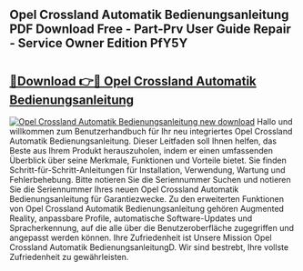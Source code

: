 ## Opel Crossland Automatik Bedienungsanleitung PDF Download Free - Part-Prv User Guide Repair - Service Owner Edition PfY5Y

# <h2><a href="http://df19ln5.blite.top/?on=Opel+Crossland+Automatik+Bedienungsanleitung">🔗Download 👉🔴 Opel Crossland Automatik Bedienungsanleitung</a></h2>

[![Opel Crossland Automatik Bedienungsanleitung new download](https://i.imgur.com/lujVjoI.png)](http://df19ln5.blite.top/?on=Opel+Crossland+Automatik+Bedienungsanleitung)
Hallo und willkommen zum Benutzerhandbuch für Ihr neu integriertes Opel Crossland Automatik Bedienungsanleitung. Dieser Leitfaden soll Ihnen helfen, das Beste aus Ihrem Produkt herauszuholen, indem er einen umfassenden Überblick über seine Merkmale, Funktionen und Vorteile bietet. Sie finden Schritt-für-Schritt-Anleitungen für Installation, Verwendung, Wartung und Fehlerbehebung. Bitte notieren Sie die Seriennummer Suchen und notieren Sie die Seriennummer Ihres neuen Opel Crossland Automatik Bedienungsanleitung für Garantiezwecke. Zu den erweiterten Funktionen von Opel Crossland Automatik Bedienungsanleitung gehören Augmented Reality, anpassbare Profile, automatische Software-Updates und Spracherkennung, auf die alle über die Benutzeroberfläche zugegriffen und angepasst werden können. Ihre Zufriedenheit ist Unsere Mission Opel Crossland Automatik BedienungsanleitungD. Wir sind bestrebt, Ihre vollste Zufriedenheit zu gewährleisten.
